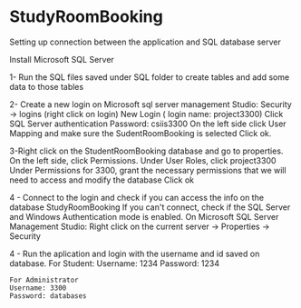 # StudyRoomBooking

Setting up connection between the application and SQL database server

Install Microsoft SQL Server

1- Run the SQL files saved under SQL folder to create tables and add some data to those tables
	
2- Create a new login on Microsoft sql server management Studio: 
	Security -> logins (right click on login)
	New Login ( login name: project3300)
	Click SQL Server authentication
	Password: csiis3300
	On the left side click User Mapping and make sure the SudentRoomBooking is selected
	Click ok.

 3-Right click on the StudentRoomBooking database and go to properties.
	On the left side, click Permissions.
	Under User Roles, click project3300
	Under Permissions for 3300, grant the necessary permissions that we will need to
	 access and modify the database
	Click ok

4 - Connect to the login and check if you can access the info on the database StudyRoomBooking
	If you can't connect, check if the SQL Server and Windows Authentication mode is enabled.
		On Microsoft SQL Server Management Studio:
		Right click on the current server -> Properties -> Security 

4 - Run the aplication and login with the username and id saved on database.
	For Student:
	Username: 1234
	Password: 1234
	
	For Administrator
	Username: 3300
	Password: databases
